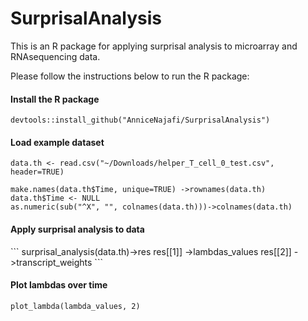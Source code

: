 # SurprisalAnalysis

This is an R package for applying surprisal analysis to microarray and RNAsequencing data.

 Please follow the instructions below to run the R package:

<h4>Install the R package</h4>

```
devtools::install_github("AnniceNajafi/SurprisalAnalysis")
```

<h4>Load example dataset</h4>

```
data.th <- read.csv("~/Downloads/helper_T_cell_0_test.csv", header=TRUE)

make.names(data.th$Time, unique=TRUE) ->rownames(data.th)
data.th$Time <- NULL
as.numeric(sub("^X", "", colnames(data.th)))->colnames(data.th)

```
<h4>Apply surprisal analysis to data</h4>
```
surprisal_analysis(data.th)->res
res[[1]] ->lambdas_values
res[[2]] ->transcript_weights
```

<h4>Plot lambdas over time</h4>

```
plot_lambda(lambda_values, 2)
```

